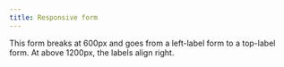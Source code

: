 ```yaml
---
title: Responsive form
---
```


This form breaks at 600px and goes from a left-label form to a top-label form. At above 1200px, the labels align right.
